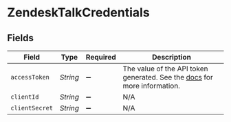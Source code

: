# ZendeskTalkCredentials


## Fields

| Field                                                                                                                                             | Type                                                                                                                                              | Required                                                                                                                                          | Description                                                                                                                                       |
| ------------------------------------------------------------------------------------------------------------------------------------------------- | ------------------------------------------------------------------------------------------------------------------------------------------------- | ------------------------------------------------------------------------------------------------------------------------------------------------- | ------------------------------------------------------------------------------------------------------------------------------------------------- |
| `accessToken`                                                                                                                                     | *String*                                                                                                                                          | :heavy_minus_sign:                                                                                                                                | The value of the API token generated. See the <a href="https://docs.airbyte.com/integrations/sources/zendesk-talk">docs</a> for more information. |
| `clientId`                                                                                                                                        | *String*                                                                                                                                          | :heavy_minus_sign:                                                                                                                                | N/A                                                                                                                                               |
| `clientSecret`                                                                                                                                    | *String*                                                                                                                                          | :heavy_minus_sign:                                                                                                                                | N/A                                                                                                                                               |